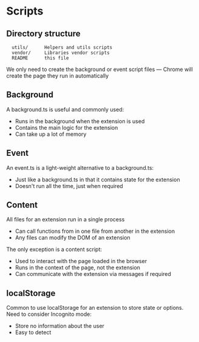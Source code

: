 # Scripts

## Directory structure

      utils/      Helpers and utils scripts
      vendor/     Libraries vendor scripts
      README      this file

We only need to create the background or event script files 
— Chrome will create the page they run in automatically

## Background

A background.ts is useful and commonly used:
  * Runs in the background when the extension is used
  * Contains the main logic for the extension
  * Can take up a lot of memory

## Event

An event.ts is a light-weight alternative to a background.ts:
  * Just like a background.ts in that it contains state for the extension
  * Doesn't run all the time, just when required

## Content

All files for an extension run in a single process
  * Can call functions from in one file from another in the extension
  * Any files can modify the DOM of an extension

The only exception is a content script:
  * Used to interact with the page loaded in the browser
  * Runs in the context of the page, not the extension
  * Can communicate with the extension via messages if required

## localStorage

Common to use localStorage for an extension to store state or options.
Need to consider Incognito mode:
  * Store no information about the user
  * Easy to detect 
